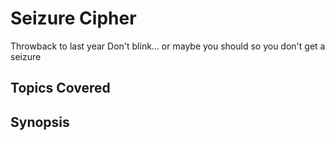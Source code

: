 # Seizure Cipher
Throwback to last year
Don't blink... or maybe you should so you don't get a seizure
## Topics Covered

## Synopsis

